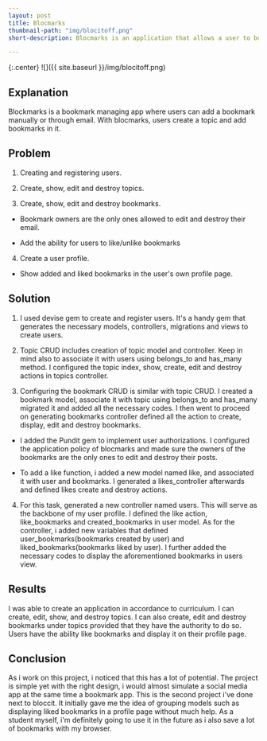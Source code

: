 ```yaml
---
layout: post
title: Blocmarks
thumbnail-path: "img/blocitoff.png"
short-description: Blocmarks is an application that allows a user to bookmarks URLs via email, peruse other user's bookmarks and maintain a personal index of categorized bookmarks.

---
```


{:.center}
![]({{ site.baseurl }}/img/blocitoff.png)

## Explanation

Blockmarks is a bookmark managing app where users can add a bookmark manually or through email. With blocmarks, users create a topic and add bookmarks in it.

## Problem

1. Creating and registering users.

2. Create, show, edit and destroy topics.

3. Create, show, edit and destroy bookmarks.

  * Bookmark owners are the only ones allowed to edit and destroy their email.

  * Add the ability for users to like/unlike bookmarks

4. Create a user profile.

  * Show added and liked bookmarks in the user's own profile page.

## Solution

1. I used devise gem to create and register users. It's a handy gem that generates the necessary models, controllers, migrations and views to create users.

2. Topic CRUD includes creation of topic model and controller. Keep in mind also to associate it with users using belongs_to and has_many method. I configured the topic index, show, create, edit and destroy actions in topics controller.

3. Configuring the bookmark CRUD is similar with topic CRUD. I created a bookmark model, associate it with topic using belongs_to and has_many migrated it and added all the necessary codes. I then went to proceed on generating bookmarks controller defined all the action to create, display, edit and destroy bookmarks.

  * I added the Pundit gem to implement user authorizations. I configured the application policy of blocmarks and made sure the owners of the bookmarks are the only ones to edit and destroy their posts.

  * To add a like function, i added a new model named like, and associated it with user and bookmarks. I generated a likes_controller afterwards and defined likes create and destroy actions.

4. For this task, generated a new controller named users. This will serve as the backbone of my user profile. I defined the like action, like_bookmarks and created_bookmarks in user model. As for the controller, i added new variables that defined user_bookmarks(bookmarks created by user) and liked_bookmarks(bookmarks liked by user). I further added the necessary codes to display the aforementioned bookmarks in users view.

## Results

I was able to create an application in accordance to curriculum. I can create, edit, show, and destroy topics. I can also create, edit and destroy bookmarks under topics provided that they have the authority to do so. Users have the ability like bookmarks and display it on their profile page.

## Conclusion

As i work on this project, i noticed that this has a lot of potential. The project is simple yet with the right design, i would almost simulate a social media app at the same time a bookmark app. This is the second project i've done next to bloccit. It initially gave me the idea of grouping models such as displaying liked bookmarks in a profile page without much help. As a student myself, i'm definitely going to use it in the future as i also save a lot of bookmarks with my browser. 

